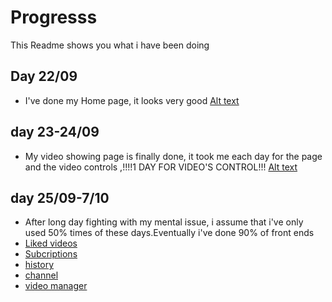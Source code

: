 # Progresss

This Readme shows you what i have been doing

## Day 22/09

- I've done my Home page, it looks very good
[Alt text](public/images/JiSsEY.jpg)

## day 23-24/09
- My video showing page is finally done, it took me each day for the page and the video controls ,!!!!1 DAY FOR VIDEO'S CONTROL!!!
[Alt text](public/images/videopagee.jpg)

## day 25/09-7/10
- After long day fighting with my mental issue, i assume that i've only used 50% times of these days.Eventually i've done 90% of front ends
- [Liked videos](public/images/video-like.png)
- [Subcriptions](public/images/subcriptions.png)
- [history](public/images/history.png)
- [channel](public/images/channel.jpg)
- [video manager](public/images/vipng-manager.png)
